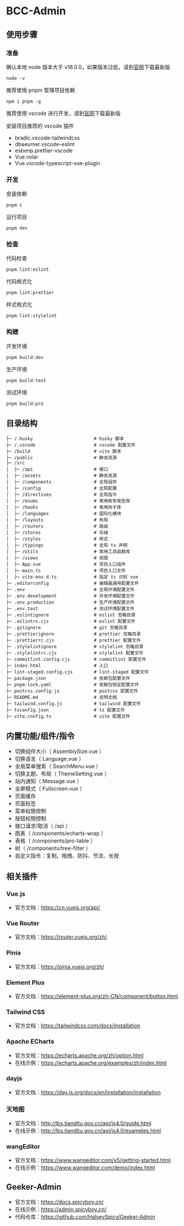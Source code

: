 # BCC-Admin

## 使用步骤

### 准备

确认本地 node 版本大于 v18.0.0，如果版本过低，请到[官网](https://nodejs.org/en)下载最新版

```shell
node -v
```

推荐使用 pnpm 管理项目依赖

```shell
npm i pnpm -g
```

推荐使用 vscode 进行开发，请到[官网](https://code.visualstudio.com/)下载最新版

安装项目推荐的 vscode 插件

- bradlc.vscode-tailwindcss
- dbaeumer.vscode-eslint
- esbenp.prettier-vscode
- Vue.volar
- Vue.vscode-typescript-vue-plugin

### 开发

安装依赖

```shell
pnpm i
```

运行项目

```shell
pnpm dev
```

### 检查

代码检查

```shell
pnpm lint:eslint
```

代码格式化

```shell
pnpm lint:prettier
```

样式格式化

```shell
pnpm lint:stylelint
```

### 构建

开发环境

```shell
pnpm build:dev
```

生产环境

```shell
pnpm build:test
```

测试环境

```shell
pnpm build:pro
```

## 目录结构

```
├─ /.husky                       # husky 脚本
├─ /.vscode                      # vscode 配置文件
├─ /build                        # vite 脚本
├─ /public                       # 静态资源
├─ /src
│  ├─ /api                       # 接口
│  ├─ /assets                    # 静态资源
│  ├─ /components                # 全局组件
│  ├─ /config                    # 全局配置
│  ├─ /directives                # 全局指令
│  ├─ /enums                     # 常用枚举类型库
│  ├─ /hooks                     # 常用钩子库
│  ├─ /languages                 # 国际化模块
│  ├─ /layouts                   # 布局
│  ├─ /routers                   # 路由
│  ├─ /stores                    # 存储
│  ├─ /styles                    # 样式
│  ├─ /typings                   # 全局 ts 声明
│  ├─ /utils                     # 常用工具函数库
│  ├─ /views                     # 视图
│  ├─ App.vue                    # 项目入口组件
│  ├─ main.ts                    # 项目入口文件
│  ├─ vite-env.d.ts              # 指定 ts 识别 vue
├─ .editorconfig                 # 编辑器通用配置文件
├─ .env                          # 全局环境配置文件
├─ .env.development              # 开发环境配置文件
├─ .env.production               # 生产环境配置文件
├─ .env.test                     # 测试环境配置文件
├─ .eslintignore                 # eslint 忽略目录
├─ .eslintrc.cjs                 # eslint 配置文件
├─ .gitignore                    # git 忽略目录
├─ .prettierignore               # prettier 忽略目录
├─ .prettierrc.cjs               # prettier 配置文件
├─ .stylelintignore              # stylelint 忽略目录
├─ .stylelintrc.cjs              # stylelint 配置文件
├─ commitlint.config.cjs         # commitlint 配置文件
├─ index.html                    # 入口
├─ lint-staged.config.cjs        # lint-staged 配置文件
├─ package.json                  # 依赖包配置文件
├─ pnpm-lock.yaml                # 依赖包锁定配置文件
├─ postcss.config.js             # postcss 配置文件
├─ README.md                     # 说明文档
├─ tailwind.config.js            # tailwind 配置文件
├─ tsconfig.json                 # ts 配置文件
├─ vite.config.ts                # vite 配置文件
```

## 内置功能/组件/指令

- 切换组件大小（ AssemblySize.vue ）
- 切换语言（ Language.vue ）
- 全局菜单搜索（ SearchMenu.vue ）
- 切换主题、布局（ ThemeSetting.vue ）
- 站内通知（ Message.vue ）
- 全屏模式（ Fullscreen.vue ）
- 页面缓存
- 页面标签
- 菜单权限控制
- 按钮权限控制
- 接口请求/取消（ /api ）
- 图表（ /components/echarts-wrap ）
- 表格（ /components/pro-table ）
- 树（ /components/tree-filter ）
- 自定义指令：复制、拖拽、防抖、节流、长按

## 相关插件

### Vue.js

- 官方文档：https://cn.vuejs.org/api/

### Vue Router

- 官方文档：https://router.vuejs.org/zh/

### Pinia

- 官方文档：https://pinia.vuejs.org/zh/

### Element Plus

- 官方文档：https://element-plus.org/zh-CN/component/button.html

### Tailwind CSS

- 官方文档：https://tailwindcss.com/docs/installation

### Apache ECharts

- 官方文档：https://echarts.apache.org/zh/option.html
- 在线示例：https://echarts.apache.org/examples/zh/index.html

### dayjs

- 官方文档：https://day.js.org/docs/en/installation/installation

### 天地图

- 官方文档：http://lbs.tianditu.gov.cn/api/js4.0/guide.html
- 在线示例：http://lbs.tianditu.gov.cn/api/js4.0/examples.html

### wangEditor

- 官方文档：https://www.wangeditor.com/v5/getting-started.html
- 在线示例：https://www.wangeditor.com/demo/index.html

## Geeker-Admin

- 官方文档：https://docs.spicyboy.cn/
- 在线示例：https://admin.spicyboy.cn/
- 代码仓库：https://github.com/HalseySpicy/Geeker-Admin
